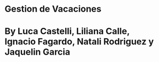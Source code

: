 # Gestion de Vacaciones
# By Luca Castelli, Liliana Calle, Ignacio Fagardo, Natali Rodriguez y Jaquelin Garcia
